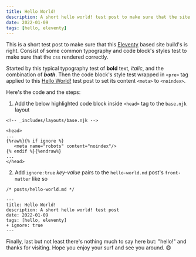 ```yaml
---
title: Hello World!
description: A short hello world! test post to make sure that the site build's is right.
date: 2022-01-09
tags: [hello, eleventy]
---
```

This is a short test post to make sure that this [Eleventy](https://www.11ty.dev/) based site build's is right. Consist of some common typography and code block's styles test to make sure that the `css` rendered correctly. 

Started by this typical typography test of **bold** text, _italic_, and the combination of **_both_**. Then the code block's style test wrapped in `<pre>` tag applied to this [Hello World!](#) test post to set its content `<meta>` to `<noindex>`.

Here's the code and the steps:  
1. Add the below highlighted code block inside `<head>` tag to the `base.njk` layout

```html/4-6
<!-- _includes/layouts/base.njk -->

<head>
...   
{%raw%}{% if ignore %}
   <meta name="robots" content="noindex"/>
{% endif %}{%endraw%}
...
</head>
```

2. Add `ignore:true` _key-value_ pairs to the `hello-world.md` post's `front-matter` like so

```diff-yaml
/* posts/hello-world.md */

---
title: Hello World!
description: A short hello world! test post
date: 2022-01-09
tags: [hello, eleventy]
+ ignore: true
---
```
Finally, last but not least there's nothing much to say here but: "hello!" and thanks for visiting. Hope you enjoy your surf and see you around. 😄